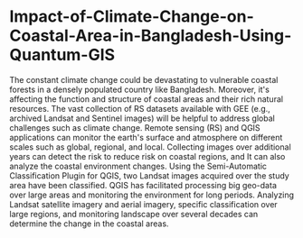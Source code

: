 # Impact-of-Climate-Change-on-Coastal-Area-in-Bangladesh-Using-Quantum-GIS
The constant climate change could be devastating to vulnerable coastal forests in a densely populated country like Bangladesh. Moreover, it's affecting the function and structure of coastal areas and their rich natural resources. The vast collection of RS datasets available with GEE (e.g., archived Landsat and Sentinel images) will be helpful to address global challenges such as climate change. Remote sensing (RS) and QGIS applications can monitor the earth's surface and atmosphere on different scales such as global, regional, and local. Collecting images over additional years can detect the risk to reduce risk on coastal regions, and It can also analyze the coastal environment changes. Using the Semi-Automatic Classification Plugin for QGIS, two Landsat images acquired over the study area have been classified. QGIS has facilitated processing big geo-data over large areas and monitoring the environment for long periods. Analyzing Landsat satellite imagery and aerial imagery, specific classification over large regions, and monitoring landscape over several decades can determine the change in the coastal areas.
